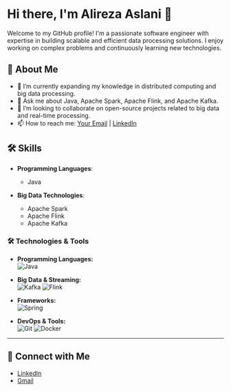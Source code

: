 # Hi there, I'm Alireza Aslani 👋

Welcome to my GitHub profile! I'm a passionate software engineer with expertise in building scalable and efficient data processing solutions. I enjoy working on complex problems and continuously learning new technologies.

## 🚀 About Me

- 🌱 I’m currently expanding my knowledge in distributed computing and big data processing.
- 💬 Ask me about Java, Apache Spark, Apache Flink, and Apache Kafka.
- 👯 I’m looking to collaborate on open-source projects related to big data and real-time processing.
- 📫 How to reach me: [Your Email](mailto:your-email@example.com) | [LinkedIn](https://www.linkedin.com/in/alireza-aslani/)

## 🛠️ Skills

- **Programming Languages**: 
  - Java
  
- **Big Data Technologies**:
  - Apache Spark
  - Apache Flink
  - Apache Kafka


### 🛠️ Technologies & Tools

- **Programming Languages:**  
  ![Java](https://img.shields.io/badge/Java-ED8B00?style=for-the-badge&logo=java&logoColor=white)

- **Big Data & Streaming:**  
  ![Kafka](https://img.shields.io/badge/Apache%20Kafka-231F20?style=for-the-badge&logo=apachekafka&logoColor=white)
  ![Flink](https://img.shields.io/badge/Apache%20Flink-E6526F?style=for-the-badge&logo=apacheflink&logoColor=white)

- **Frameworks:**  
  ![Spring](https://img.shields.io/badge/Spring-6DB33F?style=for-the-badge&logo=spring&logoColor=white)

- **DevOps & Tools:**  
  ![Git](https://img.shields.io/badge/Git-F05032?style=for-the-badge&logo=git&logoColor=white)
  ![Docker](https://img.shields.io/badge/Docker-2496ED?style=for-the-badge&logo=docker&logoColor=white)

---




## 🔗 Connect with Me

- [LinkedIn](https://www.linkedin.com/in/alireza-aslani-9a87baab/)
- [Gmail](alireza.a.eng@gmail.com)


